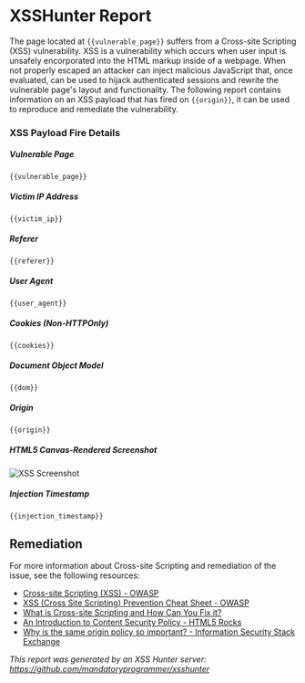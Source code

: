 # XSSHunter Report

The page located at `{{vulnerable_page}}` suffers from a Cross-site Scripting (XSS) vulnerability. XSS is a vulnerability which occurs when user input is unsafely encorporated into the HTML markup inside of a webpage. When not properly escaped an attacker can inject malicious JavaScript that, once evaluated, can be used to hijack authenticated sessions and rewrite the vulnerable page's layout and functionality. The following report contains information on an XSS payload that has fired on `{{origin}}`, it can be used to reproduce and remediate the vulnerability.

### XSS Payload Fire Details
##### Vulnerable Page
`{{vulnerable_page}}`

##### Victim IP Address
`{{victim_ip}}`

##### Referer
`{{referer}}`

##### User Agent
`{{user_agent}}`

##### Cookies (Non-HTTPOnly)
`{{cookies}}`

##### Document Object Model
`{{dom}}`

##### Origin
`{{origin}}`

##### HTML5 Canvas-Rendered Screenshot
![XSS Screenshot](https://api.{{domain}}/{{screenshot}} "{{vulnerable_page}}")

##### Injection Timestamp
`{{injection_timestamp}}`

## Remediation
For more information about Cross-site Scripting and remediation of the issue, see the following resources:
* [Cross-site Scripting (XSS) - OWASP](https://www.owasp.org/index.php/Cross-site_Scripting_(XSS))
* [XSS (Cross Site Scripting) Prevention Cheat Sheet - OWASP](https://www.owasp.org/index.php/XSS_(Cross_Site_Scripting)_Prevention_Cheat_Sheet)
* [What is Cross-site Scripting and How Can You Fix it?](https://www.acunetix.com/websitesecurity/cross-site-scripting/)
* [An Introduction to Content Security Policy - HTML5 Rocks](http://www.html5rocks.com/en/tutorials/security/content-security-policy/)
* [Why is the same origin policy so important? - Information Security Stack Exchange](https://security.stackexchange.com/questions/8264/why-is-the-same-origin-policy-so-important)

*This report was generated by an XSS Hunter server: https://github.com/mandatoryprogrammer/xsshunter*
